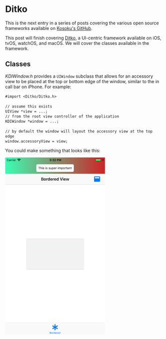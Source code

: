 # Ditko

This is the next entry in a series of posts covering the various open source frameworks available on [Kosoku's GitHub](https://github.com/Kosoku).

This post will finish covering [Ditko](https://github.com/Kosoku/Ditko), a UI-centric framework available on iOS, tvOS, watchOS, and macOS. We will cover the classes available in the framework.

## Classes

*KDIWindow.h* provides a `UIWindow` subclass that allows for an accessory view to be placed at the top or bottom edge of the window, similar to the in call bar on iPhone. For example:

```objc
#import <Ditko/Ditko.h>

// assume this exists
UIView *view = ...;
// from the root view controller of the application
KDIWindow *window = ...;

// by default the window will layout the accessory view at the top edge
window.accessoryView = view;
```

You could make something that looks like this:

<img src="KDIWindow.png" alt="KDIWindow example" style="width: 320px;"/>

